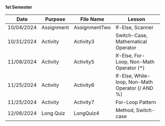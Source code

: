 **1st Semester**

|Date|Purpose|File Name|Lesson|
|-------------|-------------|-----|---|
|10/04/2024|Assignment|AssignmentTwo|If-Else, Scanner
|10/31/2024|Activity|Activity3|Switch-Case, Mathematical Operator
|11/08/2024|Activity|Activity5|If-Else, For-Loop, Non-Math Operator (*)
|11/25/2024|Activity|Activity6|If-Else, While-loop, Non-Math Operator (/ AND %)
|11/25/2024|Activity|Activity7|For-Loop Pattern
|12/06/2024|Long Quiz|LongQuiz4|Method, Switch-case
